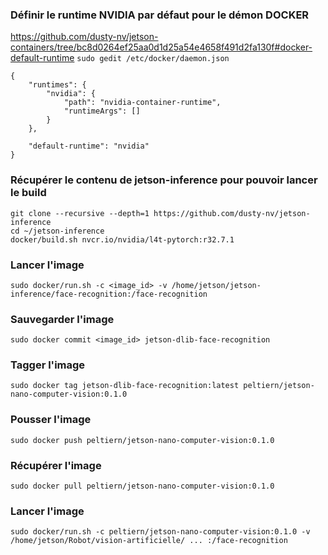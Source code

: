 ### Définir le runtime NVIDIA par défaut pour le démon DOCKER
https://github.com/dusty-nv/jetson-containers/tree/bc8d0264ef25aa0d1d25a54e4658f491d2fa130f#docker-default-runtime
`sudo gedit /etc/docker/daemon.json`

```
{
    "runtimes": {
        "nvidia": {
            "path": "nvidia-container-runtime",
            "runtimeArgs": []
        }
    },

    "default-runtime": "nvidia"
}

```

### Récupérer le contenu de jetson-inference pour pouvoir lancer le build
```
git clone --recursive --depth=1 https://github.com/dusty-nv/jetson-inference
cd ~/jetson-inference
docker/build.sh nvcr.io/nvidia/l4t-pytorch:r32.7.1
```

### Lancer l'image
```
sudo docker/run.sh -c <image_id> -v /home/jetson/jetson-inference/face-recognition:/face-recognition
```

### Sauvegarder l'image
```
sudo docker commit <image_id> jetson-dlib-face-recognition
```

### Tagger l'image
```
sudo docker tag jetson-dlib-face-recognition:latest peltiern/jetson-nano-computer-vision:0.1.0
```

### Pousser l'image
```
sudo docker push peltiern/jetson-nano-computer-vision:0.1.0
```

### Récupérer l'image
```
sudo docker pull peltiern/jetson-nano-computer-vision:0.1.0
```

### Lancer l'image
```
sudo docker/run.sh -c peltiern/jetson-nano-computer-vision:0.1.0 -v /home/jetson/Robot/vision-artificielle/ ... :/face-recognition
```